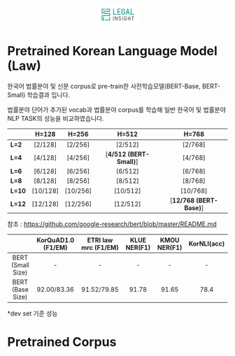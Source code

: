<p align="center"><img src="./img/legalinsight_logo.png"></p>

# Pretrained Korean Language Model (Law)
한국어 법률분야 및 신문 corpus로 pre-train한 사전학습모델(BERT-Base, BERT-Small) 학습결과 입니다.

법률분야 단어가 추가된 vocab과 법률분야 corpus를 학습해 일반 한국어 및 법률분야 NLP TASK의 성능을 비교하였습니다.  

|   |H=128|H=256|H=512|H=768|
|---|:---:|:---:|:---:|:---:|
| **L=2**  |[2/128]|[2/256]|[2/512]|[2/768]|
| **L=4**  |[4/128]|[4/256]|[**4/512 (BERT-Small)**]|[4/768]|
| **L=6**  |[6/128]|[6/256]|[6/512]|[6/768]|
| **L=8**  |[8/128]|[8/256]|[8/512]|[8/768]|
| **L=10** |[10/128]|[10/256]|[10/512]|[10/768]|
| **L=12** |[12/128]|[12/256]|[12/512]|[**12/768 (BERT-Base)**]|

참조 : https://github.com/google-research/bert/blob/master/README.md 


|                               | KorQuAD1.0 (F1/EM) | ETRI law mrc (F1/EM) | KLUE NER(F1) | KMOU NER(F1) | KorNLI(acc) |
|:-----------------------------:|:------------------:|:--------------------:|:------------:|:------------:|:-----------:|
|       BERT (Small Size)       |    -               |    -                 |  -           |  -           |   -         |
|       BERT (Base Size)        |    92.00/83.36     |    91.52/79.85       |  91.78       |  91.65       |  78.4       |

*dev set 기준 성능

# Pretrained Corpus

